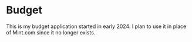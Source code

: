 # Budget

This is my budget application started in early 2024. I plan to use it in place of Mint.com since it no longer exists.


